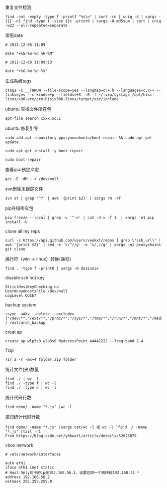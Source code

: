 重复文件检测
```
find -not -empty -type f -printf "%s\n" | sort -rn | uniq -d | xargs -I{} -n1 find -type f -size {}c -print0 | xargs -0 md5sum | sort | uniq -w32 --all-repeated=separate
```

常用date
```
# 2011-12-08 11:09

date "+%G-%m-%d %H-%M"

# 2011-12-08 11:09:13

date "+%G-%m-%d %X"
```
生成系统tags
```
ctags -I __THROW --file-scope=yes --langmap=c:+.h --languages=c,c++ --links=yes --c-kinds=+p --fields=+S  -R -f ~/.vim/systags /opt/hisi-linux/x86-arm/arm-hisiv300-linux/target/usr/include
```
ubuntu 查找文件所在包
```
apt-file search xxxx.so.1
```
ubuntu 修复引导
```
sudo add-apt-repository ppa:yannubuntu/boot-repair && sudo apt-get update

sudo apt-get install -y boot-repair

sudo boot-repair
```
查看gcc预定义宏
```
gcc -E -dM - < /dev/null
```
svn删除未跟踪文件
```
svn st | grep '^?' | awk '{print $2}' | xargs rm -rf
```
pip升级所有包
```
pip freeze --local | grep -v '^-e' | cut -d = -f 1  | xargs -n1 pip install -U
```
clone all my reps
```
curl -s https://api.github.com/users/veekxt/repos | grep \"ssh_url\" | awk '{print $2}' | sed -e 's/"//g' -e 's/,//g' | xargs -n1 proxychains git clone
```
换行符（win -> linux）转换(递归)
```
find . -type f -print0 | xargs -0 dos2unix
```
disable ssh hot key
```
StrictHostKeyChecking no
UserKnownHostsFile /dev/null
LogLevel QUIET
```
backup system
```
rsync -aAXv --delete --exclude={"/dev/*","/ext/*","/proc/*","/sys/*","/tmp/*","/run/*","/mnt/*","/media/*","/lost+found","/home/*/.thumbnails/*","/home/*/.cache/*","/home/*/.local/share/Trash/*","/home/*/.gvfs","/home/*/Nextcloud/*"} / /ext/arch_backup
```
creat ap
```
create_ap wlp3s0 wlp3s0 MyAccessPoint 44442222 --freq-band 2.4
```
7zip
```
7zr a -r -mx=4 folder.zip folder 
```
统计文件(夹)数量
```
find ./ | wc -l
find ./ -type f | wc -l
find ./ -type d | wc -l
```
统计代码行数
```
find demo/ -name "*.js" |wc -l
```
递归统计代码行数
```
find demo/ -name "*.js" |xargs cat|wc -l 或 wc -l `find ./ -name "*.js"`|tail -n1
From https://blog.csdn.net/yhhwatl/article/details/52623879
```

vbox network
```
# /etc/network/interfaces

auto eth1
iface eth1 inet static
# Host-Only网卡的ip是192.168.56.1，设置在同一个网络段192.168.51.*
address 192.168.56.2
netmask 255.255.255.0
```
